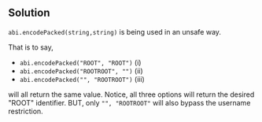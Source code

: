 ## Solution

`abi.encodePacked(string,string)` is being used in an unsafe way. 

That is to say, 
- `abi.encodePacked("ROOT", "ROOT")` (i)
- `abi.encodePacked("ROOTROOT", "")` (ii)
- `abi.encodePacked("", "ROOTROOT")` (iii)

will all return the same value. Notice, all three options will return the desired "ROOT" identifier. BUT, only `"", "ROOTROOT"` will also bypass the username restriction.  
